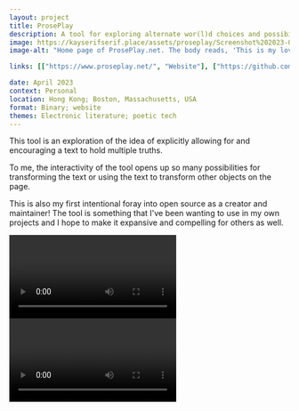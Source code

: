 ```yaml
---
layout: project
title: ProsePlay
description: A tool for exploring alternate wor(l)d choices and possibilities.
image: https://kayserifserif.place/assets/proseplay/Screenshot%202023-04-04%20at%209.16.10%20AM.png
image-alt: "Home page of ProsePlay.net. The body reads, 'This is my lovely poem for this moment. This is a poem for exploring alternate words. This is a poem for making interactive poems. A poem can live so many lives — show us how it once was.' In certain places in the text, words or phrases are contained in boxes, suggesting that there are other possibilities than what is currently being shown."

links: [["https://www.proseplay.net/", "Website"], ["https://github.com/proseplay/proseplay/", "GitHub"]]

date: April 2023
context: Personal
location: Hong Kong; Boston, Massachusetts, USA
format: Binary; website
themes: Electronic literature; poetic tech
---
```


This tool is an exploration of the idea of explicitly allowing for and encouraging a text to hold multiple truths.

To me, the interactivity of the tool opens up so many possibilities for transforming the text or using the text to transform other objects on the page.

This is also my first intentional foray into open source as a creator and maintainer! The tool is something that I've been wanting to use in my own projects and I hope to make it expansive and compelling for others as well.

<div class="gallery">
  <div><video controls src="/assets/proseplay/Screen Recording 2023-04-04 at 9.16.15 AM.mp4"></video></div>
  <div><video controls src="/assets/proseplay/Screen Recording 2023-04-04 at 9.18.24 AM.mp4"></video></div>
</div>